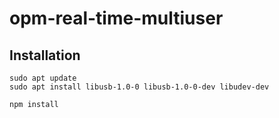 # opm-real-time-multiuser

## Installation
```$bash
sudo apt update
sudo apt install libusb-1.0-0 libusb-1.0-0-dev libudev-dev

npm install
```
